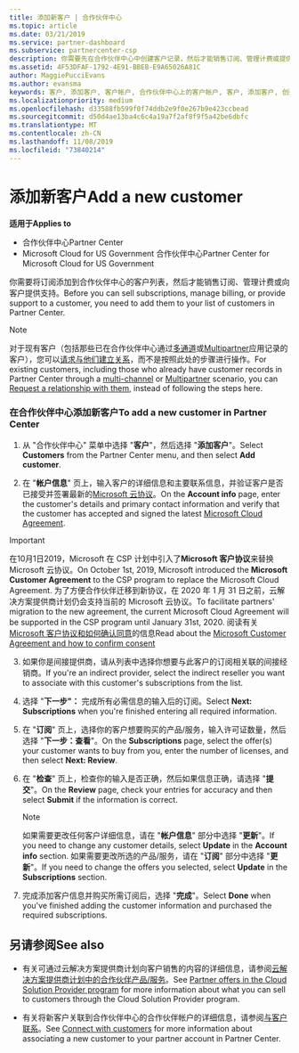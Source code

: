 ```yaml
---
title: 添加新客户 | 合作伙伴中心
ms.topic: article
ms.date: 03/21/2019
ms.service: partner-dashboard
ms.subservice: partnercenter-csp
description: 你需要先在合作伙伴中心中创建客户记录，然后才能销售订阅、管理计费或提供支持。
ms.assetid: 4F53DFAF-1792-4E91-BBEB-E9A65026A81C
author: MaggiePucciEvans
ms.author: evansma
keywords: 客户, 添加客户, 客户帐户, 合作伙伴中心上的客户帐户, 客户, 添加客户, 创建客户帐户
ms.localizationpriority: medium
ms.openlocfilehash: d33588fb599f0f74ddb2e9f0e267b9e423ccbead
ms.sourcegitcommit: d50d4ae13ba4c6c4a19a7f2af8f9f5a42be6dbfc
ms.translationtype: MT
ms.contentlocale: zh-CN
ms.lasthandoff: 11/08/2019
ms.locfileid: "73840214"
---
```

# <a name="add-a-new-customer"></a><span data-ttu-id="59e66-104">添加新客户</span><span class="sxs-lookup"><span data-stu-id="59e66-104">Add a new customer</span></span>

<span data-ttu-id="59e66-105">**适用于**</span><span class="sxs-lookup"><span data-stu-id="59e66-105">**Applies to**</span></span>

-  <span data-ttu-id="59e66-106">合作伙伴中心</span><span class="sxs-lookup"><span data-stu-id="59e66-106">Partner Center</span></span>
-  <span data-ttu-id="59e66-107">Microsoft Cloud for US Government 合作伙伴中心</span><span class="sxs-lookup"><span data-stu-id="59e66-107">Partner Center for Microsoft Cloud for US Government</span></span>

<span data-ttu-id="59e66-108">你需要将订阅添加到合作伙伴中心的客户列表，然后才能销售订阅、管理计费或向客户提供支持。</span><span class="sxs-lookup"><span data-stu-id="59e66-108">Before you can sell subscriptions, manage billing, or provide support to a customer, you need to add them to your list of customers in Partner  Center.</span></span>

>[!NOTE]
><span data-ttu-id="59e66-109">对于现有客户（包括那些已在合作伙伴中心通过[多通道](multichannel.md)或[Multipartner](multipartner.md)应用记录的客户），您可以[请求与他们建立关系](request-a-relationship-with-a-customer.md)，而不是按照此处的步骤进行操作。</span><span class="sxs-lookup"><span data-stu-id="59e66-109">For existing customers, including those who already have customer records in Partner Center through a [multi-channel](multichannel.md) or [Multipartner](multipartner.md) scenario, you can [Request a relationship with them](request-a-relationship-with-a-customer.md), instead of following the steps here.</span></span>

### <a name="to-add-a-new-customer-in-partner-center"></a><span data-ttu-id="59e66-110">在合作伙伴中心添加新客户</span><span class="sxs-lookup"><span data-stu-id="59e66-110">To add a new customer in Partner Center</span></span>

1. <span data-ttu-id="59e66-111">从 "合作伙伴中心" 菜单中选择 "**客户**"，然后选择 "**添加客户**"。</span><span class="sxs-lookup"><span data-stu-id="59e66-111">Select **Customers** from the Partner Center menu, and then select **Add customer**.</span></span>

2. <span data-ttu-id="59e66-112">在 "**帐户信息**" 页上，输入客户的详细信息和主要联系信息，并验证客户是否已接受并签署最新的[Microsoft 云协议](agreements.md)。</span><span class="sxs-lookup"><span data-stu-id="59e66-112">On the **Account info** page, enter the customer's details and primary contact information and verify that the customer has accepted and signed the latest [Microsoft Cloud Agreement](agreements.md).</span></span>

>[!IMPORTANT] 
> <span data-ttu-id="59e66-113">在10月1日2019，Microsoft 在 CSP 计划中引入了**Microsoft 客户协议**来替换 Microsoft 云协议。</span><span class="sxs-lookup"><span data-stu-id="59e66-113">On October 1st, 2019, Microsoft introduced the **Microsoft Customer Agreement** to the CSP program to replace the Microsoft Cloud Agreement.</span></span> <span data-ttu-id="59e66-114">为了方便合作伙伴迁移到新协议，在 2020 年 1 月 31 日之前，云解决方案提供商计划仍会支持当前的 Microsoft 云协议。</span><span class="sxs-lookup"><span data-stu-id="59e66-114">To facilitate partners' migration to the new agreement, the current Microsoft Cloud Agreement will be supported in the CSP program until January 31st, 2020.</span></span> <span data-ttu-id="59e66-115">阅读有关[Microsoft 客户协议和如何确认同意](confirm-customer-consent.md)的信息</span><span class="sxs-lookup"><span data-stu-id="59e66-115">Read about the [Microsoft Customer Agreement and how to confirm consent](confirm-customer-consent.md)</span></span>
  
3. <span data-ttu-id="59e66-116">如果你是间接提供商，请从列表中选择你想要与此客户的订阅相关联的间接经销商。</span><span class="sxs-lookup"><span data-stu-id="59e66-116">If you're an indirect provider, select the indirect reseller you want to associate with this customer's subscriptions from the list.</span></span>

4. <span data-ttu-id="59e66-117">选择 "**下一步"：** 完成所有必需信息的输入后的订阅。</span><span class="sxs-lookup"><span data-stu-id="59e66-117">Select **Next: Subscriptions** when you're finished entering all required information.</span></span>

5. <span data-ttu-id="59e66-118">在 "**订阅**" 页上，选择你的客户想要购买的产品/服务，输入许可证数量，然后选择 "**下一步：查看**"。</span><span class="sxs-lookup"><span data-stu-id="59e66-118">On the **Subscriptions** page, select the offer(s) your customer wants to buy from you, enter the number of licenses, and then select **Next: Review**.</span></span>

6. <span data-ttu-id="59e66-119">在 "**检查**" 页上，检查你的输入是否正确，然后如果信息正确，请选择 "**提交**"。</span><span class="sxs-lookup"><span data-stu-id="59e66-119">On the **Review** page, check your entries for accuracy and then select **Submit** if the information is correct.</span></span>

    >[!NOTE]
    ><span data-ttu-id="59e66-120">如果需要更改任何客户详细信息，请在 "**帐户信息**" 部分中选择 "**更新**"。</span><span class="sxs-lookup"><span data-stu-id="59e66-120">If you need to change any customer details, select **Update** in the **Account info** section.</span></span> <span data-ttu-id="59e66-121">如果需要更改所选的产品/服务，请在 "**订阅**" 部分中选择 "**更新**"。</span><span class="sxs-lookup"><span data-stu-id="59e66-121">If you need to change the offers you selected, select **Update** in the **Subscriptions** section.</span></span>

7. <span data-ttu-id="59e66-122">完成添加客户信息并购买所需订阅后，选择 "**完成**"。</span><span class="sxs-lookup"><span data-stu-id="59e66-122">Select **Done** when you've finished adding the customer information and purchased the required subscriptions.</span></span>

## <a name="see-also"></a><span data-ttu-id="59e66-123">另请参阅</span><span class="sxs-lookup"><span data-stu-id="59e66-123">See also</span></span>

- <span data-ttu-id="59e66-124">有关可通过云解决方案提供商计划向客户销售的内容的详细信息，请参阅[云解决方案提供商计划中的合作伙伴产品/服务](csp-offers.md)。</span><span class="sxs-lookup"><span data-stu-id="59e66-124">See [Partner offers in the Cloud Solution Provider program](csp-offers.md) for more information about what you can sell to customers through the Cloud Solution Provider program.</span></span>

- <span data-ttu-id="59e66-125">有关将新客户关联到合作伙伴中心的合作伙伴帐户的详细信息，请参阅[与客户联系](customer-accounts.md)。</span><span class="sxs-lookup"><span data-stu-id="59e66-125">See [Connect with customers](customer-accounts.md) for more information about associating a new customer to your partner account in Partner Center.</span></span>